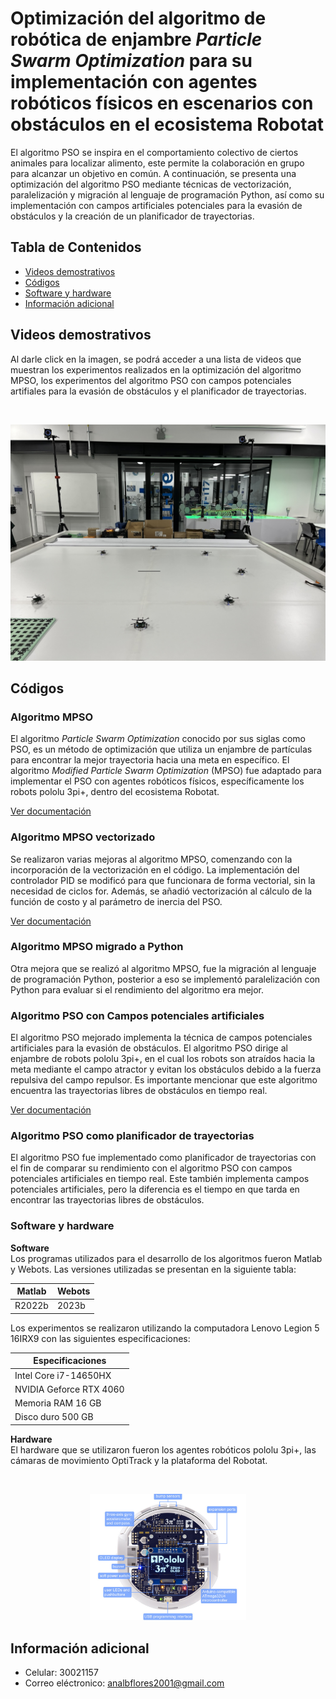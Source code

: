 # Optimización del algoritmo de robótica de enjambre *Particle Swarm Optimization* para su implementación con agentes robóticos físicos en escenarios con obstáculos en el ecosistema Robotat 
El algoritmo PSO se inspira en el comportamiento colectivo de ciertos animales para localizar alimento, este permite la colaboración en grupo para alcanzar un objetivo en común. A continuación, se presenta una optimización del algoritmo PSO mediante técnicas de vectorización, paralelización y migración al lenguaje de programación Python, así como su implementación con campos artificiales potenciales para la evasión de obstáculos y la creación de un planificador de trayectorias.

## Tabla de Contenidos
- [Videos demostrativos](#videos-demostrativos)
- [Códigos](#códigos)
- [Software y hardware](#software-y-hardware)
- [Información adicional](#información-adicional)

## Videos demostrativos
Al darle click en la imagen, se podrá acceder a una lista de videos que muestran los experimentos realizados en la optimización del algoritmo MPSO, los experimentos del algoritmo PSO con campos potenciales artifiales para la evasión de obstáculos y el planificador de trayectorias.

<br><div align="center">
    <a href="https://www.youtube.com/playlist?list=PLzFnfpUH2HcghOW6Uw1g37CLO4F0z6kMn">
        <img src="Figuras/robotat.JPEG" alt="Imagen en el repositorio" width="800"/>
    </a>
</div>

## Códigos
### Algoritmo MPSO 
El algoritmo _Particle Swarm Optimization_ conocido por sus siglas como PSO, es un método de optimización que utiliza un enjambre de partículas para encontrar la mejor trayectoria hacia una meta en específico. El algoritmo _Modified Particle Swarm Optimization_ (MPSO) fue adaptado para implementar el PSO con agentes robóticos físicos, específicamente los robots pololu 3pi+, dentro del ecosistema Robotat. 

[Ver documentación](MPSO.md)

### Algoritmo MPSO vectorizado
Se realizaron varias mejoras al algoritmo MPSO, comenzando con la incorporación de la vectorización en el código. La implementación del controlador PID se modificó para que funcionara de forma vectorial, sin la necesidad de ciclos for. Además, se añadió vectorización al cálculo de la función de costo y al parámetro de inercia del PSO. 

[Ver documentación](MPSO_vec.md)

### Algoritmo MPSO migrado a Python
Otra mejora que se realizó al algoritmo MPSO, fue la migración al lenguaje de programación Python, posterior a eso se implementó paralelización con Python para evaluar si el rendimiento del algoritmo era mejor.

### Algoritmo PSO con Campos potenciales artificiales
El algoritmo PSO mejorado implementa la técnica de campos potenciales artificiales para la evasión de obstáculos. El algoritmo PSO dirige al enjambre de robots pololu 3pi+, en el cual los robots son atraídos hacia la meta mediante el campo atractor y evitan los obstáculos debido a la fuerza repulsiva del campo repulsor. Es importante mencionar que este algoritmo encuentra las trayectorias libres de obstáculos en tiempo real.

[Ver documentación](MPSO_APF.md)

### Algoritmo PSO como planificador de trayectorias
El algoritmo PSO fue implementado como planificador de trayectorias con el fin de comparar su rendimiento con el algoritmo PSO con campos potenciales artificiales en tiempo real. Este también implementa campos potenciales artificiales, pero la diferencia es el tiempo en que tarda en encontrar las trayectorias libres de obstáculos.

### Software y hardware
**Software**
<br> Los programas utilizados para el desarrollo de los algoritmos fueron Matlab y Webots. Las versiones utilizadas se presentan en la siguiente tabla: 

| **Matlab** | **Webots** | 
|--------|--------|
| R2022b | 2023b  | 

Los experimentos se realizaron utilizando la computadora Lenovo Legion 5 16IRX9 con las siguientes especificaciones:

|**Especificaciones**| 
|--------------------|
| Intel Core i7-14650HX |
| NVIDIA Geforce RTX 4060 |
| Memoria RAM 16 GB |
| Disco duro 500 GB |


**Hardware**
<br> El hardware que se utilizaron fueron los agentes robóticos pololu 3pi+, las cámaras de movimiento OptiTrack y la plataforma del Robotat.

<br><div align="center">
    <img src="Figuras/pololu.png" alt="Imagen robot pololu 3pi+" width="250"><br>
</div>

## Información adicional
- Celular: 30021157
- Correo eléctronico: analbflores2001@gmail.com
 


